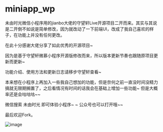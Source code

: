 # miniapp_wp
未由时光微信小程序用的jianbo大佬的守望轩Live开源项目二开而来。其实与其说是二开倒不如说是简单修改，因为就改动了一下前端UI，改成了我自己喜欢的样子，在功能上并没有任何更改。

在此十分感谢大佬分享了如此优秀的开源项目~

因为是基于守望轩微慕小程序开源版修改而来，所以版本更新节奏也跟随原项目更新而更新~

功能介绍、使用方法和更新日志请移步守望轩查看~

本来想在小程序上再加入一些我自己想加的功能，但是奈何之前一直没时间没精力搞就无限期搁置了，之后看情况有时间的话我会在基础上增加一些功能~ 但是大概率还是会咕咕咕~~

微信搜索 未由时光 即可体验小程序~ ~ 公众号也可以打开哦~~

最后欢迎Fork。

![image](https://dl.assor.cn/wp-content/uploads/1631264581-xcx.jpg)
